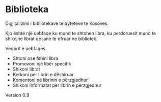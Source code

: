 # Biblioteka
Digjitalizimi i bibliotekave te qyteteve te Kosoves.

Kjo është një uebfaqe ku mund te shtohen libra, ku perdoruesit mund te shikojne librat qe jane te ofruar ne bibliotek.

Veqorit e uebfaqes
- Shtoni ose fshini libra
- Promovoni një libër specifik
- Shikoni librat
- Kerkoni per librin e dëshiruar
- Komentoni në librinin e përzgjedhur
- Shikoni informatat për librin e përzgjedhur


Version 0.9
